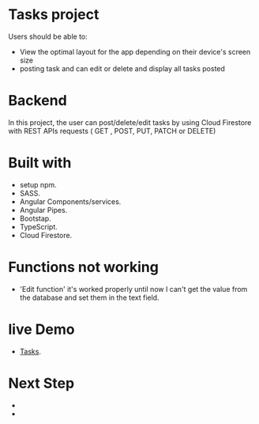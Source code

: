 # Tasks project 

Users should be able to:

- View the optimal layout for the app depending on their device's screen size
- posting task and can edit or delete and display all tasks posted 

# Backend 
In this project, the user can post/delete/edit tasks by using Cloud Firestore with REST APIs requests ( GET , POST, PUT, PATCH or DELETE) 

# Built with 
- setup npm. 
- SASS.
- Angular Components/services.
- Angular Pipes. 
- Bootstap.
- TypeScript.
- Cloud Firestore.

# Functions not working 
- 'Edit function' it's worked properly until now I can't get the value from the database and set them in the text field.

# live Demo

- [Tasks](https://zainabadel501.github.io/tasks/).

# Next Step 
-
-










 
